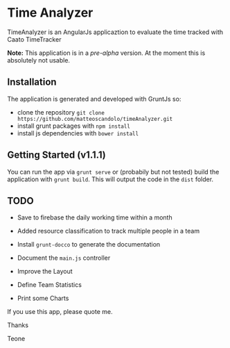 # Time Analyzer

TimeAnalyzer is an AngularJs applicaztion to evaluate the time tracked with Caato TimeTracker

**Note:**
This application is in a _pre-alpha_ version. At the moment this is absolutely not usable.

## Installation

The application is generated and developed with GruntJs so:
- clone the repository `git clone https://github.com/matteoscandolo/timeAnalyzer.git`
- install grunt packages with `npm install`
- install js dependencies with `bower install`

## Getting Started (v1.1.1)

You can run the app via `grunt serve` or (probabily but not tested) build the application with `grunt build`. This will output the code in the `dist` folder.

## TODO

- Save to firebase the daily working time within a month
- Added resource classification to track multiple people in a team

- Install `grunt-docco` to generate the documentation
- Document the `main.js` controller
- Improve the Layout
- Define Team Statistics
- Print some Charts

If you use this app, please quote me.

Thanks

Teone
